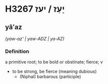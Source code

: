 # H3267 יָעַז / יעז

## yâʻaz

_(yaw-az' | yaw-ADZ | ya-AZ)_

### Definition

a primitive root; to be bold or obstinate; fierce; v

- to be strong, be fierce (meaning dubious)
  - (Niphal) barbarous (participle)
